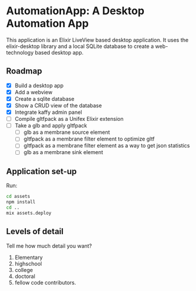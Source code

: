# AutomationApp: A Desktop Automation App

This application is an Elixir LiveView based desktop application. It uses the elixir-desktop library and a local SQLite database to create a web-technology based desktop app.

## Roadmap

- [x] Build a desktop app
- [x] Add a webview
- [x] Create a sqlite database
- [x] Show a CRUD view of the database
- [x] Integrate kaffy admin panel
- [ ] Compile gltfpack as a Unifex Elixir extension
- [ ] Take a glb and apply gltfpack
    - [ ] glb as a membrane source element
    - [ ] gltfpack as a membrane filter element to optimize gltf
    - [ ] gltfpack as a membrane filter element as a way to get json statistics
    - [ ] glb as a membrane sink element

## Application set-up

Run:

```bash
cd assets
npm install
cd ..
mix assets.deploy
```

## Levels of detail

Tell me how much detail you want?

1. Elementary
1. highschool
1. college
1. doctoral
1. fellow code contributors. 
